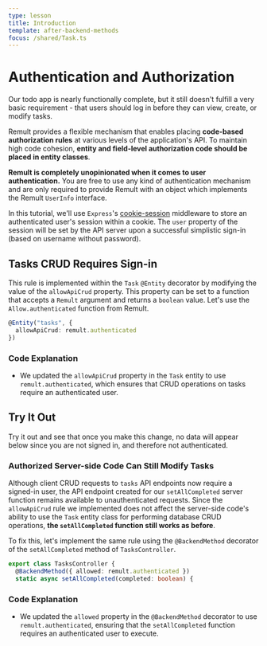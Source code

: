 ```yaml
---
type: lesson
title: Introduction
template: after-backend-methods
focus: /shared/Task.ts
---
```


# Authentication and Authorization

Our todo app is nearly functionally complete, but it still doesn't fulfill a very basic requirement - that users should log in before they can view, create, or modify tasks.

Remult provides a flexible mechanism that enables placing **code-based authorization rules** at various levels of the application's API. To maintain high code cohesion, **entity and field-level authorization code should be placed in entity classes**.

**Remult is completely unopinionated when it comes to user authentication.** You are free to use any kind of authentication mechanism and are only required to provide Remult with an object which implements the Remult `UserInfo` interface.

In this tutorial, we'll use `Express`'s [cookie-session](https://expressjs.com/en/resources/middleware/cookie-session.html) middleware to store an authenticated user's session within a cookie. The `user` property of the session will be set by the API server upon a successful simplistic sign-in (based on username without password).

## Tasks CRUD Requires Sign-in

This rule is implemented within the `Task` `@Entity` decorator by modifying the value of the `allowApiCrud` property. This property can be set to a function that accepts a `Remult` argument and returns a `boolean` value. Let's use the `Allow.authenticated` function from Remult.

```ts add={2}
@Entity("tasks", {
  allowApiCrud: remult.authenticated
})
```

### Code Explanation

- We updated the `allowApiCrud` property in the `Task` entity to use `remult.authenticated`, which ensures that CRUD operations on tasks require an authenticated user.

## Try It Out

Try it out and see that once you make this change, no data will appear below since you are not signed in, and therefore not authenticated.

### Authorized Server-side Code Can Still Modify Tasks

Although client CRUD requests to `tasks` API endpoints now require a signed-in user, the API endpoint created for our `setAllCompleted` server function remains available to unauthenticated requests. Since the `allowApiCrud` rule we implemented does not affect the server-side code's ability to use the `Task` entity class for performing database CRUD operations, **the `setAllCompleted` function still works as before**.

To fix this, let's implement the same rule using the `@BackendMethod` decorator of the `setAllCompleted` method of `TasksController`.

```ts add={2}
export class TasksController {
  @BackendMethod({ allowed: remult.authenticated })
  static async setAllCompleted(completed: boolean) {
```

### Code Explanation

- We updated the `allowed` property in the `@BackendMethod` decorator to use `remult.authenticated`, ensuring that the `setAllCompleted` function requires an authenticated user to execute.

